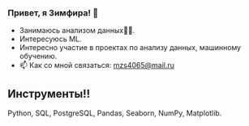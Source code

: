 ### Привет, я Зимфира! 👋
- Занимаюсь анализом данных:female_detective:.
- Интересуюсь ML.
- Интересно участие в проектах по анализу данных, машинному обучению. 
- 📫 Как со мной связаться: mzs4065@mail.ru
## Инструменты:bangbang:
Python,
SQL,
PostgreSQL,
Pandas,
Seaborn,
NumPy,
Matplotlib.
